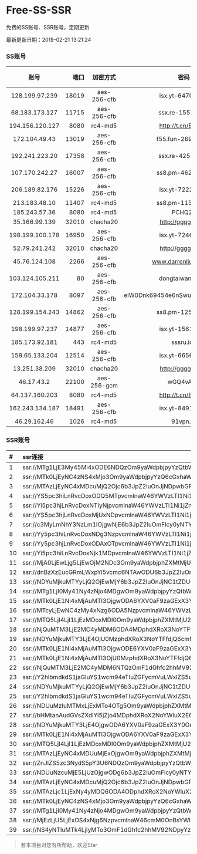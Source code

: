 # Free-SS-SSR

免费的SS账号、SSR账号，定期更新

最新更新日期：2019-02-21 13:21:24 

### SS账号

|账号|端口|加密方式|密码|更新时间|国家|
|:-----:|-----:|:----:|:----:|:----:|:----:|
|128.199.97.239|18019|aes-256-cfb|isx.yt-64708187|13:17:05|SG|
|68.183.173.127|11715|aes-256-cfb|ssx.re-15575310|13:17:05|US|
|194.156.120.127|8080|rc4-md5|http://t.cn/EGJIyrl|13:17:13|RU|
|172.104.49.43|13019|aes-256-cfb|f55.fun-26915398|13:17:05|SG|
|192.241.223.20|17358|aes-256-cfb|ssx.re-42531129|13:17:04|US|
|107.170.242.27|16007|aes-256-cfb|ss8.pm-46207230|13:17:04|US|
|206.189.82.176|15226|aes-256-cfb|isx.yt-72222677|13:17:05|SG|
|213.183.48.10|11407|rc4-md5|ss8.pm-11550642|13:17:04|RU|
|185.243.57.36|8080|rc4-md5|PCHQ2E|13:17:17|US|
|35.166.99.139|32010|chacha20|http://gggg.rocks|13:17:26|US|
|198.199.100.178|16950|aes-256-cfb|isx.yt-72460232|13:17:04|US|
|52.79.241.242|32010|chacha20|http://gggg.rocks|13:17:24|KR|
|45.76.124.108|2266|aes-256-cfb|www.darrenliuwei.com|13:17:12|AU|
|103.124.105.211|80|aes-256-cfb|dongtaiwang.com|13:17:09|US|
|172.104.33.178|8097|aes-256-cfb|eIW0Dnk69454e6nSwuspv9DmS201tQ0D|13:17:06|SG|
|128.199.154.243|14862|aes-256-cfb|ss8.pm-12583893|13:17:05|SG|
|198.199.97.237|14877|aes-256-cfb|isx.yt-15616961|13:17:04|US|
|185.173.92.181|443|rc4-md5|sssru.icu|13:17:17|RU|
|159.65.133.204|12514|aes-256-cfb|isx.yt-66565507|13:17:05|SG|
|13.251.38.209|32010|chacha20|http://gggg.rocks|13:17:41|SG|
|46.17.43.2|22100|aes-256-gcm|wGQ4vA7D|12:57:19|RU|
|64.137.160.203|8080|rc4-md5|http://t.cn/EGJIyrl|13:17:13|CA|
|162.243.134.187|18491|aes-256-cfb|isx.yt-84910823|13:17:04|US|
|46.29.162.46|1026|rc4-md5|91vpn.cf|13:17:26|RU|


### SSR账号

|#|ssr连接|
|:-----|:-----|
|1|ssr://MTg1LjE3My45Mi4xODE6NDQzOm9yaWdpbjpyYzQtbWQ1OnBsYWluOmMzTnpjblV1YVdOMS8_cmVtYXJrcz1VMU5TVkU5UFRGOU9iMlJsT3VTX2hPZTlsLWFXcnlBJmdyb3VwPVYxZFhMbE5UVWxSUFQwd3VRMDlO|
|2|ssr://MTk0LjEyNC4zNS4xMjo3Om9yaWdpbjpyYzQ6cGxhaW46Ykc1amJpNXZjbWMvP3JlbWFya3M9VTFOU1ZFOVBURjlPYjJSbE91ZVJudVdqcXlBJmdyb3VwPVYxZFhMbE5UVWxSUFQwd3VRMDlO|
|3|ssr://MTAzLjEyNC4xMDcuMjQ2Ojc6b3JpZ2luOnJjNDpwbGFpbjpiRzVqYmk1dmNtYy8_cmVtYXJrcz1VMU5TVkU5UFRGOU9iMlJsT3VTNm11V2txdVdjc09XTXVpQSZncm91cD1WMWRYTGxOVFVsUlBUMHd1UTA5Tg|
|4|ssr://YS5pc3hiLnRvcDoxODQ5MTpvcmlnaW46YWVzLTI1Ni1jZmI6cGxhaW46YVhONExubDBMVGcwT1RFd09ESXovP3JlbWFya3M9VTFOU1ZFOVBURjlPYjJSbE91ZS1qdVdidlNEbGlxRGx0NTdtbDZmcGg1SGxzYkZUUmtfbWxiRG1qYTdrdUszbHY0TSZncm91cD1WMWRYTGxOVFVsUlBUMHd1UTA5Tg|
|5|ssr://Yi5pc3hjLnRvcDoxNTIyNjpvcmlnaW46YWVzLTI1Ni1jZmI6cGxhaW46YVhONExubDBMVGN5TWpJeU5qYzMvP3JlbWFya3M9VTFOU1ZFOVBURjlPYjJSbE91ZS1qdVdidlNBJmdyb3VwPVYxZFhMbE5UVWxSUFQwd3VRMDlO|
|6|ssr://YS5pc3hjLnRvcDoxMjUxNDpvcmlnaW46YWVzLTI1Ni1jZmI6cGxhaW46YVhONExubDBMVFkyTlRZMU5UQTMvP3JlbWFya3M9VTFOU1ZFOVBURjlPYjJSbE91ZS1qdVdidlNCRWFXZHBkR0ZzVDJObFlXN21sYkRtamE3a3VLM2x2NE0mZ3JvdXA9VjFkWExsTlRVbFJQVDB3dVEwOU4|
|7|ssr://c3MyLmNhY3NzLm1lOjgwNjE6b3JpZ2luOmFlcy0yNTYtY2ZiOnBsYWluOk5URXhNREk0TnpZd053Lz9yZW1hcmtzPVUxTlNWRTlQVEY5T2IyUmxPdVNfaE9lOWwtYVdyeUEmZ3JvdXA9VjFkWExsTlRVbFJQVDB3dVEwOU4|
|8|ssr://Yy5pc3hiLnRvcDoxNDg3NzpvcmlnaW46YWVzLTI1Ni1jZmI6cGxhaW46YVhONExubDBMVEUxTmpFMk9UWXgvP3JlbWFya3M9VTFOU1ZFOVBURjlPYjJSbE91ZS1qdVdidlNEbGlxRGxpS25ucG9fbHNMemt1cHJsdDU3bWw2ZnBoNUhsc2JGRWFXZHBkR0ZzVDJObFlXN21sYkRtamE3a3VLM2x2NE0mZ3JvdXA9VjFkWExsTlRVbFJQVDB3dVEwOU4|
|9|ssr://Yy5pc3hjLnRvcDoxODAxOTpvcmlnaW46YWVzLTI1Ni1jZmI6cGxhaW46YVhONExubDBMVFkwTnpBNE1UZzMvP3JlbWFya3M9VTFOU1ZFOVBURjlPYjJSbE91YVdzT1dLb09XZG9TQkVhV2RwZEdGc1QyTmxZVzdtbGJEbWphN2t1SzNsdjRNJmdyb3VwPVYxZFhMbE5UVWxSUFQwd3VRMDlO|
|10|ssr://Yi5pc3hiLnRvcDoxNjk1MDpvcmlnaW46YWVzLTI1Ni1jZmI6cGxhaW46YVhONExubDBMVGN5TkRZd01qTXkvP3JlbWFya3M9VTFOU1ZFOVBURjlPYjJSbE91ZS1qdVdidlNEbGlxRGxpS25ucG9fbHNMemt1cHJsdDU3bWw2ZnBoNUhsc2JGRWFXZHBkR0ZzVDJObFlXN21sYkRtamE3a3VLM2x2NE0mZ3JvdXA9VjFkWExsTlRVbFJQVDB3dVEwOU4|
|11|ssr://MjA0LjEwLjg5LjEwOjM2NDc3Om9yaWdpbjphZXMtMjU2LWNmYjpwbGFpbjpNVEl6TkRVMi8_cmVtYXJrcz1VMU5TVkU5UFRGOU9iMlJsT3VlLWp1V2J2U0EmZ3JvdXA9VjFkWExsTlRVbFJQVDB3dVEwOU4|
|12|ssr://dnBzXzEucGRmLWxpYi5vcmc6NTAwODU6b3JpZ2luOmFlcy0yNTYtY2ZiOnBsYWluOmJWVlhNbGhYZHpnLz9yZW1hcmtzPVUxTlNWRTlQVEY5T2IyUmxPdWlMc2VXYnZTRGt2S2JtbGFaSWIzTjBWVlBvcDZQbGhyUG1scm5tb1lqbGhhemxqN2cmZ3JvdXA9VjFkWExsTlRVbFJQVDB3dVEwOU4|
|13|ssr://NDYuMjkuMTYyLjQ2OjEwMjY6b3JpZ2luOnJjNC1tZDU6cGxhaW46T1RGMmNHNHVZMlkvP3JlbWFya3M9VTFOU1ZFOVBURjlPYjJSbE91U19oT2U5bC1hV3J5QSZncm91cD1WMWRYTGxOVFVsUlBUMHd1UTA5Tg|
|14|ssr://MTg1LjI0My41Ny4zNjo4MDgwOm9yaWdpbjpyYzQtbWQ1OnBsYWluOlVFTklVVEpGLz9yZW1hcmtzPVUxTlNWRTlQVEY5T2IyUmxPdVctdC1XYnZTQSZncm91cD1WMWRYTGxOVFVsUlBUMHd1UTA5Tg|
|15|ssr://MTk0LjE1Ni4xMjAuMTI3OjgwODA6YXV0aF9zaGExX3Y0OnJjNC1tZDU6aHR0cF9zaW1wbGU6YUhSMGNEb3ZMM1F1WTI0dlJVZEtTWGx5YkEvP29iZnNwYXJhbT1NVERsaFlNeGRPYXpxT1dHakRwb2RIUndPaTh2ZEM1amJpOUZSMHBKZVhKcyZwcm90b3BhcmFtPWRDNXRaUzlUVTFKVFZVSSZyZW1hcmtzPVUxTlNWRTlQVEY5T2IyUmxPdVctdC1XYnZTQSZncm91cD1WMWRYTGxOVFVsUlBUMHd1UTA5Tg|
|16|ssr://MTcyLjEwNC4zMy4xNzg6ODA5NzpvcmlnaW46YWVzLTI1Ni1jZmI6cGxhaW46WlVsWE1FUnVhelk1TkRVMFpUWnVVM2QxYzNCMk9VUnRVekl3TVhSUk1FUS8_b2Jmc3BhcmFtPWRDNXRaUzlxYVc1bmMyaGhibWRaJnByb3RvcGFyYW09ZEM1dFpTOXFhVzVuYzJoaGJtZFomcmVtYXJrcz1VMU5TVkU5UFRGOU9iMlJsT3VhV3NPV0tvT1dkb1NCTWFXNXZaR1htbGJEbWphN2t1SzNsdjRNJmdyb3VwPVYxZFhMbE5UVWxSUFQwd3VRMDlO|
|17|ssr://MTQ5LjI4LjI1LjEzMDoxMDI0Om9yaWdpbjphZXMtMjU2LWNmYjpwbGFpbjpZbUZ1Ym1scWFYVnFhWFZpZFRnNC8_cmVtYXJrcz1VMU5TVkU5UFRGOU9iMlJsT3VlLWp1V2J2U0EmZ3JvdXA9VjFkWExsTlRVbFJQVDB3dVEwOU4|
|18|ssr://NjQuMTM3LjE2MC4yMDM6ODA4MDphdXRoX3NoYTFfdjQ6cmM0LW1kNTpodHRwX3NpbXBsZTphSFIwY0RvdkwzUXVZMjR2UlVkS1NYbHliQS8_b2Jmc3BhcmFtPU1URGxoWU14ZE9henFPV0dqRHBvZEhSd09pOHZkQzVqYmk5RlIwcEplWEpzJnByb3RvcGFyYW09ZEM1dFpTOVRVMUpUVlVJJnJlbWFya3M9VTFOU1ZFOVBURjlPYjJSbE91V0tvT2FMdi1Xa3B5RGxyb25scEtmbmxhWG5uSUhsbjdybHBZZm51ck5FWVhSaFEybDBlZWFWc09hTnJ1UzRyZVdfZ3cmZ3JvdXA9VjFkWExsTlRVbFJQVDB3dVEwOU4|
|19|ssr://NDYuMjkuMTY3LjE4OjU0MzphdXRoX3NoYTFfdjQ6cmM0LW1kNTpodHRwX3NpbXBsZTphSFIwY0RvdkwzUXVZMjR2UlRWcGRsQTBiUS8_b2Jmc3BhcmFtPU1URGxoWU14ZE9henFPV0dqRHBvZEhSd09pOHZkQzVqYmk5RlIwcEplWEpzJnByb3RvcGFyYW09ZEM1dFpTOVRVMUpUVlVJJnJlbWFya3M9VTFOU1ZFOVBURjlPYjJSbE91U19oT2U5bC1hV3J5QSZncm91cD1WMWRYTGxOVFVsUlBUMHd1UTA5Tg|
|20|ssr://MTk0LjE1Ni4xMjAuMTI3OjgwODE6YXV0aF9zaGExX3Y0OnJjNC1tZDU6aHR0cF9zaW1wbGU6YUhSMGNEb3ZMM1F1WTI0dlJXaGtiVlI0WlEvP29iZnNwYXJhbT1NVERsaFlNeGRPYXpxT1dHakRwb2RIUndPaTh2ZEM1amJpOUZSMHBKZVhKcyZwcm90b3BhcmFtPWRDNXRaUzlUVTFKVFZVSSZyZW1hcmtzPVUxTlNWRTlQVEY5T2IyUmxPdVctdC1XYnZTQSZncm91cD1WMWRYTGxOVFVsUlBUMHd1UTA5Tg|
|21|ssr://MTk0LjE1Ni4xMjAuMTI3OjU0MzphdXRoX3NoYTFfdjQ6cmM0LW1kNTpodHRwX3NpbXBsZTphSFIwY0RvdkwzUXVZMjR2VWtRd1JEZHplQS8_b2Jmc3BhcmFtPU1URGxoWU14ZE9henFPV0dqRHBvZEhSd09pOHZkQzVqYmk5RlIwcEplWEpzJnByb3RvcGFyYW09ZEM1dFpTOVRVMUpUVlVJJnJlbWFya3M9VTFOU1ZFOVBURjlPYjJSbE91Vy10LVdidlNBJmdyb3VwPVYxZFhMbE5UVWxSUFQwd3VRMDlO|
|22|ssr://NjQuMTM3LjE2MC4yMDM6NTQzOmF1dGhfc2hhMV92NDpyYzQtbWQ1Omh0dHBfc2ltcGxlOmFIUjBjRG92TDNRdVkyNHZVa1F3UkRkemVBLz9vYmZzcGFyYW09TVREbGhZTXhkT2F6cU9XR2pEcG9kSFJ3T2k4dmRDNWpiaTlGUjBwSmVYSnMmcHJvdG9wYXJhbT1kQzV0WlM5VFUxSlRWVUkmcmVtYXJrcz1VMU5TVkU5UFRGOU9iMlJsT3VXS29PYUx2LVdrcHlEbHJvbmxwS2ZubGFYbm5JSGxuN3JscFlmbnVyTkVZWFJoUTJsMGVlYVZzT2FOcnVTNHJlV19ndyZncm91cD1WMWRYTGxOVFVsUlBUMHd1UTA5Tg|
|23|ssr://Y2hlbmdkdS1jaGluYS1wcm94eTIuZGFycmVuLWxlZS5uZXQ6ODA4MTpvcmlnaW46cmM0LW1kNTpwbGFpbjpPREE0TVEvP3JlbWFya3M9VTFOU1ZFOVBURjlPYjJSbE91V2JtLVczbmVlY2dlYUlrT21EdmVXNGdpRG5sTFhrdjZFJmdyb3VwPVYxZFhMbE5UVWxSUFQwd3VRMDlO|
|24|ssr://NDYuMjkuMTYyLjQ2OjEwMjY6b3JpZ2luOnJjNC1tZDU6cGxhaW46T1RGMmNHNHVZMlkvP3JlbWFya3M9VTFOU1ZFOVBURjlPYjJSbE91U19oT2U5bC1hV3J5QSZncm91cD1WMWRYTGxOVFVsUlBUMHd1UTA5Tg|
|25|ssr://Y2hlbmdkdS1jaGluYS1wcm94eTIuZGFycmVuLWxlZS5uZXQ6ODA4MTpvcmlnaW46cmM0LW1kNTpwbGFpbjpPREE0TVEvP3JlbWFya3M9VTFOU1ZFOVBURjlPYjJSbE91V2JtLVczbmVlY2dlYUlrT21EdmVXNGdpRG5sTFhrdjZFJmdyb3VwPVYxZFhMbE5UVWxSUFQwd3VRMDlO|
|26|ssr://NDUuMzIuMTMxLjExMTo4OTg5Om9yaWdpbjphZXMtMjU2LWNmYjpwbGFpbjpiM0JsYm5ObGMyRnRaUS8_cmVtYXJrcz1VMU5TVkU5UFRGOU9iMlJsT3VlLWp1V2J2U0RsaXFEbGlLbm5wb19sc0x6a3Vwcmx0NTdsbktQa3ZaWGxvWjVEYUc5dmNHSG1sYkRtamE3a3VLM2x2NE0mZ3JvdXA9VjFkWExsTlRVbFJQVDB3dVEwOU4|
|27|ssr://bHMtanAudGVsZXdlYi5jZjo4MDphdXRoX2NoYWluX2E6bm9uZTpodHRwX3Bvc3Q6WTNSaloyWjNYMlp5WldWZlpHWTNZMk0zTWpnLz9vYmZzcGFyYW09YkhNdGFuQXVkR1ZzWlhkbFlpNWpaZyZyZW1hcmtzPVUxTlNWRTlQVEY5T2IyUmxPdWUtanVXYnZTQkJiV0Y2YjI3bWxiRG1qYTdrdUszbHY0TSZncm91cD1WMWRYTGxOVFVsUlBUMHd1UTA5Tg|
|28|ssr://NDYuMjkuMTY3LjE4OjgwODA6YXV0aF9zaGExX3Y0OnJjNC1tZDU6aHR0cF9zaW1wbGU6YUhSMGNEb3ZMM1F1WTI0dlJXaGtiVlI0WlEvP29iZnNwYXJhbT1NVERsaFlNeGRPYXpxT1dHakRwb2RIUndPaTh2ZEM1amJpOUZSMHBKZVhKcyZwcm90b3BhcmFtPWRDNXRaUzlUVTFKVFZVSSZyZW1hcmtzPVUxTlNWRTlQVEY5T2IyUmxPdVNfaE9lOWwtYVdyeUEmZ3JvdXA9VjFkWExsTlRVbFJQVDB3dVEwOU4|
|29|ssr://MTk0LjE1Ni4xMjAuMTI3OjgwODA6YXV0aF9zaGExX3Y0OnJjNC1tZDU6aHR0cF9zaW1wbGU6YUhSMGNEb3ZMM1F1WTI0dlJVZEtTWGx5YkEvP29iZnNwYXJhbT1NVERsaFlNeGRPYXpxT1dHakRwb2RIUndPaTh2ZEM1amJpOUZSMHBKZVhKcyZwcm90b3BhcmFtPWRDNXRaUzlUVTFKVFZVSSZyZW1hcmtzPVUxTlNWRTlQVEY5T2IyUmxPdVctdC1XYnZTQSZncm91cD1WMWRYTGxOVFVsUlBUMHd1UTA5Tg|
|30|ssr://MTQ5LjI4LjI1LjEzMDoxMDI0Om9yaWdpbjphZXMtMjU2LWNmYjpwbGFpbjpZbUZ1Ym1scWFYVnFhWFZpZFRnNC8_cmVtYXJrcz1VMU5TVkU5UFRGOU9iMlJsT3VlLWp1V2J2U0EmZ3JvdXA9VjFkWExsTlRVbFJQVDB3dVEwOU4|
|31|ssr://MTAzLjEyNC4xMDUuMjExOjgwOm9yaWdpbjphZXMtMjU2LWNmYjpwbGFpbjpaRzl1WjNSaGFYZGhibWN1WTI5dC8_cmVtYXJrcz1VMU5TVkU5UFRGOU9iMlJsT3VTNm11V2txdVdjc09XTXVpQSZncm91cD1WMWRYTGxOVFVsUlBUMHd1UTA5Tg|
|32|ssr://ZnJlZS5zc3NydS5pY3U6NDQzOm9yaWdpbjpyYzQtbWQ1Omh0dHBfc2ltcGxlOmMzTnpjblV1YVdOMS8_cmVtYXJrcz1VMU5TVkU5UFRGOU9iMlJsT3VTX2hPZTlsLWFXcnlBJmdyb3VwPVYxZFhMbE5UVWxSUFQwd3VRMDlO|
|33|ssr://NDUuNzcuMjE5LjUzOjgwODg6b3JpZ2luOmFlcy0yNTYtY2ZiOnBsYWluOk9ETXpORGN6T0RFLz9yZW1hcmtzPVUxTlNWRTlQVEY5T2IyUmxPdWUtanVXYnZTRG1sckRtczczb3BiX2x0NTdubXE3bWxxX2xqYUhuaWJubnU3UkRhRzl2Y0dIbWxiRG1qYTdrdUszbHY0TSZncm91cD1WMWRYTGxOVFVsUlBUMHd1UTA5Tg|
|34|ssr://MTAzLjEyNC4xMDcuMjQ2Ojc6b3JpZ2luOnJjNDpwbGFpbjpiRzVqYmk1dmNtYy8_cmVtYXJrcz1VMU5TVkU5UFRGOU9iMlJsT3VTNm11V2txdVdjc09XTXVpQSZncm91cD1WMWRYTGxOVFVsUlBUMHd1UTA5Tg|
|35|ssr://MTAzLjc1LjExNy4yMDQ6ODA4ODphdXRoX2NoYWluX2E6bm9uZTpwbGFpbjpZMkZzYkcxbGNHRndZUzQvP3JlbWFya3M9VTFOU1ZFOVBURjlPYjJSbE91bW1tZWE0cnlCTVpXRnpaVmRsWXVhVnNPYU5ydVM0cmVXX2d3Jmdyb3VwPVYxZFhMbE5UVWxSUFQwd3VRMDlO|
|36|ssr://MTk0LjEyNC4zNS4xMjo3Om9yaWdpbjpyYzQ6cGxhaW46Ykc1amJpNXZjbWMvP3JlbWFya3M9VTFOU1ZFOVBURjlPYjJSbE91ZVJudVdqcXlBJmdyb3VwPVYxZFhMbE5UVWxSUFQwd3VRMDlO|
|37|ssr://MTg1LjI0My41Ny4zNjo4MDgwOm9yaWdpbjpyYzQtbWQ1OnBsYWluOlVFTklVVEpGLz9yZW1hcmtzPVUxTlNWRTlQVEY5T2IyUmxPdVctdC1XYnZTQSZncm91cD1WMWRYTGxOVFVsUlBUMHd1UTA5Tg|
|38|ssr://MjEzLjU5LjExOS4xNjg6NzpvcmlnaW46cmM0OnBsYWluOmJHNWpiaTV2Y21jLz9yZW1hcmtzPVUxTlNWRTlQVEY5T2IyUmxPdVNfaE9lOWwtYVdyeUEmZ3JvdXA9VjFkWExsTlRVbFJQVDB3dVEwOU4|
|39|ssr://NS4yNTIuMTk4LjIyMTo3OmF1dGhfc2hhMV92NDpyYzQ6cGxhaW46Ykc1amJpNXZjbWMvP3JlbWFya3M9VTFOU1ZFOVBURjlPYjJSbE91Vy10LVdidlNBJmdyb3VwPVYxZFhMbE5UVWxSUFQwd3VRMDlO|


> 若本项目对您有所帮助，欢迎Star